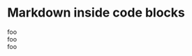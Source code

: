 # Markdown inside code blocks

<div markdown="1">
foo
</div>

<div markdown='1' class="test">
foo
</div>

<div markdown=1>
foo
</div>

